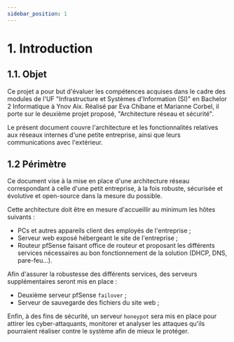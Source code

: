 ```yaml
---
sidebar_position: 1
---
```


# 1. Introduction

## 1.1. Objet

Ce projet a pour but d'évaluer les compétences acquises dans le cadre des modules de l'UF "Infrastructure et Systèmes d'Information (SI)" en Bachelor 2 Informatique à Ynov Aix. Réalisé par Eva Chibane et Marianne Corbel, il porte sur le deuxième projet proposé, "Architecture réseau et sécurité".

Le présent document couvre l'architecture et les fonctionnalités relatives aux réseaux internes d'une petite entreprise, ainsi que leurs communications avec l'extérieur.

## 1.2 Périmètre

Ce document vise à la mise en place d'une architecture réseau correspondant à celle d'une petit entreprise, à la fois robuste, sécurisée et évolutive et open-source dans la mesure du possible.

Cette architecture doit être en mesure d'accueillir au minimum les hôtes suivants :
- PCs et autres appareils client des employés de l'entreprise ;
- Serveur web exposé hébergeant le site de l'entreprise ;
- Routeur pfSense faisant office de routeur et proposant les différents services nécessaires au bon fonctionnement de la solution (DHCP, DNS, pare-feu...).

Afin d'assurer la robustesse des différents services, des serveurs supplémentaires seront mis en place :
- Deuxième serveur pfSense `failover` ;
- Serveur de sauvegarde des fichiers du site web ;

Enfin, à des fins de sécurité, un serveur `honeypot` sera mis en place pour attirer les cyber-attaquants, monitorer et analyser les attaques qu'ils pourraient réaliser contre le système afin de mieux le protéger.